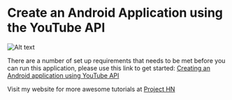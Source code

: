# Create an Android Application using the YouTube API

![Alt text](https://project-hn.000webhostapp.com/storage/articles/2/13/youtube_api_2.png "ProjectHN")

There are a number of set up requirements that needs to be met before you can run this application, please use this link to get started:
<a href="https://project-hn.000webhostapp.com/article/13" >Creating an Android application using YouTube API</a>

Visit my website for more awesome tutorials at <a href="https://project-hn.000webhostapp.com/articles" >Project HN</a>

